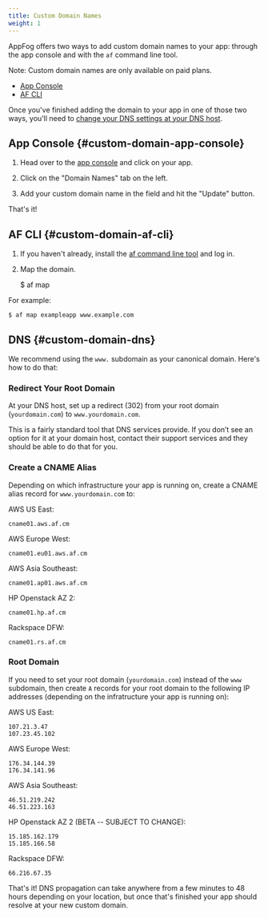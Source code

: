 ```yaml
---
title: Custom Domain Names
weight: 1
---
```


AppFog offers two ways to add custom domain names to your app: through the app console and with the `af` command line tool. 

Note: Custom domain names are only available on paid plans.

* [App Console](#custom-domain-app-console)
* [AF CLI](#custom-domain-af-cli)

Once you've finished adding the domain to your app in one of those two ways, you'll need to [change your DNS settings at your DNS host](#custom-domain-dns).

## App Console {#custom-domain-app-console}

1. Head over to the [app console](https://console.appfog.com) and click on your app. 

2. Click on the "Domain Names" tab on the left. 

3. Add your custom domain name in the field and hit the "Update" button. 

That's it!

## AF CLI {#custom-domain-af-cli}

1. If you haven't already, install the [af command line tool](http://docs.appfog.com/getting-started/af-cli) and log in. 

2. Map the domain.

    $ af map <appname> <url>

For example: 

    $ af map exampleapp www.example.com

## DNS {#custom-domain-dns}

We recommend using the `www.` subdomain as your canonical domain. Here's how to do that: 

### Redirect Your Root Domain

At your DNS host, set up a redirect (302) from your root domain (`yourdomain.com`) to `www.yourdomain.com`.

This is a fairly standard tool that DNS services provide. If you don’t see an option for it at your domain host, contact their support services and they should be able to do that for you.

### Create a CNAME Alias

Depending on which infrastructure your app is running on, create a CNAME alias record for `www.yourdomain.com` to:

AWS US East:

    cname01.aws.af.cm

AWS Europe West:

    cname01.eu01.aws.af.cm

AWS Asia Southeast:
    
	cname01.ap01.aws.af.cm

HP Openstack AZ 2:

    cname01.hp.af.cm

Rackspace DFW:

    cname01.rs.af.cm

### Root Domain

If you need to set your root domain (`yourdomain.com`) instead of the `www` subdomain, then create `A` records for your root domain to the following IP addresses (depending on the infratructure your app is running on):

AWS US East:

	107.21.3.47
	107.23.45.102

AWS Europe West:

	176.34.144.39
	176.34.141.96

AWS Asia Southeast:

	46.51.219.242
	46.51.223.163

HP Openstack AZ 2 (BETA -- SUBJECT TO CHANGE):

	15.185.162.179
	15.185.166.58

Rackspace DFW:

	66.216.67.35

That's it! DNS propagation can take anywhere from a few minutes to 48 hours depending on your location, but once that's finished your app should resolve at your new custom domain. 
